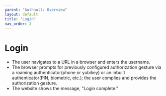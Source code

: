 ```yaml
---
parent: "Authnull: Overview"
layout: default
title: "Login"
nav_order: 2
---
```



# Login

* The user navigates to a URL in a browser and enters the username.      
* The browser prompts for previously configured authorization gesture via a roaming authenticator(phone or yubikey) or an inbuilt authenticator(PIN, biometric, etc.); 
the user complies and provides the authorization gesture.  
* The website shows the message, "Login complete."
